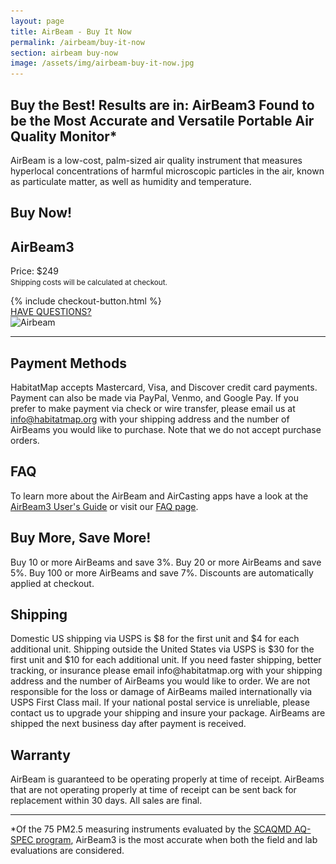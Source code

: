 ```yaml
---
layout: page
title: AirBeam - Buy It Now
permalink: /airbeam/buy-it-now
section: airbeam buy-now
image: /assets/img/airbeam-buy-it-now.jpg
---
```


<section class="shop-airbeam">
  <div class="panel panel--leading-text">
    <h1 class="shop-airbeam__heading heading heading--large u--accent-cyan">
      Buy the Best! Results are in: AirBeam3 Found to be the Most Accurate and Versatile Portable Air Quality Monitor*
    </h1>
    <p class="shop-airbeam__caption heading u--gray-text">
      AirBeam is a low-cost, palm-sized air quality instrument that measures hyperlocal concentrations of harmful microscopic particles in the air, known as particulate matter, as well as humidity and temperature.
    </p>
  </div>
  <div class="shop-airbeam__action-panel panel arc-background arc-background--right-teal-light">
    <div class="split--50 split--padding-right split--order-secondary">
      <h1 class="heading heading--medium u--accent-cyan">Buy Now!</h1>
      <h2 class="heading heading--small u--margin-bottom-tiny">AirBeam3</h2>
      <p class="p--body">
        Price: $249
        <br>
        <small class="u--tiny-text">Shipping costs will be calculated at checkout.
</small>
      </p>
      <div class="shop-airbeam__buy-button">
        {% include checkout-button.html %}
      </div>
      <a href="/airbeam/get-consultation" class="shop-airbeam__get-consult-button button button--secondary">
        HAVE QUESTIONS?
      </a>
    </div>
    <div class="split--50 u--align-right">
      <img
        alt="Airbeam"
        class="img lazyload"
        data-src="/assets/img/airbeam-buy-it-now.jpg?nf_resize=fit&w=750"
        src="/assets/img/airbeam-buy-it-now.jpg?nf_resize=fit&w=20"
      />
    </div>
  </div>

  <hr class="panel-separator">

  <div class="panel shop-airbeam-information">
    <div class="shop-airbeam-information__item">
      <h2 class="heading heading--medium u--gray-text">
        Payment Methods
      </h2>
      <p class="p--body">
        HabitatMap accepts Mastercard, Visa, and Discover credit card payments. Payment can also be made via PayPal, Venmo, and Google Pay. If you prefer to make payment via check or wire transfer, please email us at <a href="mailto:info@habitatmap.org">info@habitatmap.org</a> with your shipping address and the number of AirBeams you would like to purchase. Note that we do not accept purchase orders.
      </p>
      <h2 class="heading heading--medium u--gray-text">
        FAQ
      </h2>
      <p class="p--body">
        To learn more about the AirBeam and AirCasting apps have a look at the <a href="/airbeam/users-guide">AirBeam3 User's Guide</a> or visit our <a href="/airbeam/FAQ">FAQ page</a>.
      </p>
      <h2 class="heading heading--medium u--gray-text">
        Buy More, Save More!
      </h2>
      <p class="p--body">
        Buy 10 or more AirBeams and save 3%. Buy 20 or more AirBeams and save 5%. Buy 100 or more AirBeams and save 7%. Discounts are automatically applied at checkout.
      </p>
    </div>
    <div class="shop-airbeam-information__item">
      <h2 class="heading heading--medium u--gray-text">
        Shipping
      </h2>
      <p class="p--body">
        Domestic US shipping via USPS is $8 for the first unit and $4 for each additional unit. Shipping outside the United States via USPS is $30 for the first unit and $10 for each additional unit. If you need faster shipping, better tracking, or insurance please email info@habitatmap.org with your shipping address and the number of AirBeams you would like to order. We are not responsible for the loss or damage of AirBeams mailed internationally via USPS First Class mail. If your national
        postal service is unreliable, please contact us to upgrade your shipping and insure your package. AirBeams are shipped the next business day after payment is received.
      </p>
      <h2 class="heading heading--medium u--gray-text">
        Warranty
      </h2>
      <p class="p--body">
        AirBeam is guaranteed to be operating properly at time of receipt. AirBeams that are not operating properly at time of receipt can be sent back for replacement within 30 days. All sales are final.
      </p>
    </div>

  </div>

  <hr class="panel-separator">

  <p class="shop-airbeam__sub p--body">
    *Of the 75 PM2.5 measuring instruments evaluated by the <a href="http://www.aqmd.gov/aq-spec/sensordetail/habitatmap---airbeam3" class="link" target="_blank">SCAQMD AQ-SPEC program</a>, AirBeam3 is the most accurate when both the field and lab evaluations are considered.
  </p>
</section>
